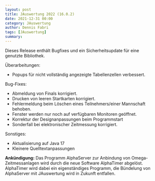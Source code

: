 ```yaml
---
layout: post
title: JAuswertung 2022 (16.0.2)
date: 2021-12-31 00:00
category: JAuswertung
author: Dennis Fabri
tags: [JAuswertung]
summary: 
---
```


Dieses Release enthält Bugfixes und ein Sicherheitsupdate für eine genutzte Bibliothek.

Überarbeitungen:

- Popups für nicht vollständig angezeigte Tabellenzellen verbessert.

Bug-Fixes:

- Abmeldung von Finals korrigiert.
- Drucken von leeren Startkarten korrigiert.
- Fehlermeldung beim Löschen eines Teilnehmers/einer Mannschaft behoben.
- Fenster werden nur noch auf verfügbaren Monitoren geöffnet.
- Korrektur der Designanpassungen beim Programmstart
- Sonderfall bei elektronischer Zeitmessung korrigiert.

Sonstiges:

- Aktualisierung auf Java 17
- Kleinere Quelltextanpassungen

**Ankündigung:** Das Programm AlphaServer zur Anbindung von Omega-Zeitmessanlagen wird durch die neue Software AlphaTimer
abgelöst. AlphaTimer wird dabei ein eigenständiges Programm, die Bündelung von AlphaServer mit JAuswertung wird in Zukunft
entfallen.
